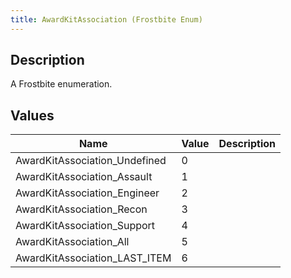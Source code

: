```yaml
---
title: AwardKitAssociation (Frostbite Enum)
---
```

## Description

A Frostbite enumeration.

## Values

| Name                            | Value | Description |
| ------------------------------- | ----- | ----------- |
| AwardKitAssociation\_Undefined  | 0     |             |
| AwardKitAssociation\_Assault    | 1     |             |
| AwardKitAssociation\_Engineer   | 2     |             |
| AwardKitAssociation\_Recon      | 3     |             |
| AwardKitAssociation\_Support    | 4     |             |
| AwardKitAssociation\_All        | 5     |             |
| AwardKitAssociation\_LAST\_ITEM | 6     |             |
